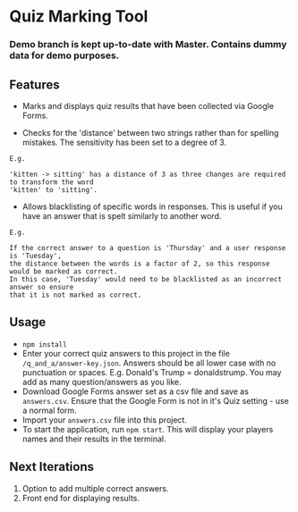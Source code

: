 # Quiz Marking Tool

### Demo branch is kept up-to-date with Master. Contains dummy data for demo purposes.

## Features

- Marks and displays quiz results that have been collected via Google Forms.

- Checks for the 'distance' between two strings rather than for spelling mistakes. The sensitivity has been set to a degree of 3.

```
E.g.

'kitten -> sitting' has a distance of 3 as three changes are required to transform the word
'kitten' to 'sitting'.
```

- Allows blacklisting of specific words in responses. This is useful if you have an answer that is spelt similarly to another word.

```
E.g.

If the correct answer to a question is 'Thursday' and a user response is 'Tuesday',
the distance between the words is a factor of 2, so this response would be marked as correct.
In this case, 'Tuesday' would need to be blacklisted as an incorrect answer so ensure
that it is not marked as correct.
```

## Usage

- `npm install`
- Enter your correct quiz answers to this project in the file `/q_and_a/answer-key.json`. Answers should be all lower case with no punctuation or spaces. E.g. Donald's Trump = donaldstrump. You may add as many question/answers as you like.
- Download Google Forms answer set as a csv file and save as `answers.csv`. Ensure that the Google Form is not in it's Quiz setting - use a normal form.
- Import your `answers.csv` file into this project.
- To start the application, run `npm start`. This will display your players names and their results in the terminal.

## Next Iterations

1. Option to add multiple correct answers.
2. Front end for displaying results.
